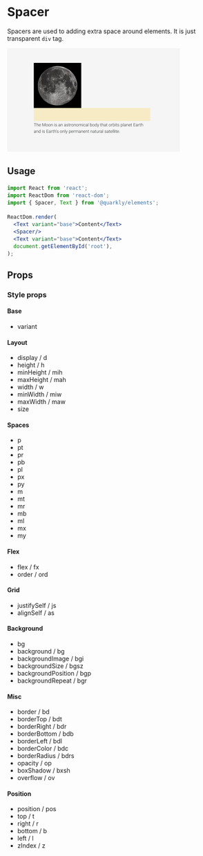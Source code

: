 # Spacer

Spacers are used to adding extra space around elements. It is just transparent `div` tag.

<img alt="spacer" src="src/spacer.png" width="400px">

## Usage

```jsx
import React from 'react';
import ReactDom from 'react-dom';
import { Spacer, Text } from '@quarkly/elements';

ReactDom.render(
  <Text variant="base">Content</Text>
  <Spacer/>
  <Text variant="base">Content</Text>
  document.getElementById('root'),
);
```

## Props

### Style props

#### Base

- variant

#### Layout

- display / d
- height / h
- minHeight / mih
- maxHeight / mah
- width / w
- minWidth / miw
- maxWidth / maw
- size

#### Spaces

- p
- pt
- pr
- pb
- pl
- px
- py
- m
- mt
- mr
- mb
- ml
- mx
- my

#### Flex

- flex / fx
- order / ord

#### Grid

- justifySelf / js
- alignSelf / as

#### Background

- bg
- background / bg
- backgroundImage / bgi
- backgroundSize / bgsz
- backgroundPosition / bgp
- backgroundRepeat / bgr

#### Misc

- border / bd
- borderTop / bdt
- borderRight / bdr
- borderBottom / bdb
- borderLeft / bdl
- borderColor / bdc
- borderRadius / bdrs
- opacity / op
- boxShadow / bxsh
- overflow / ov

#### Position

- position / pos
- top / t
- right / r
- bottom / b
- left / l
- zIndex / z
